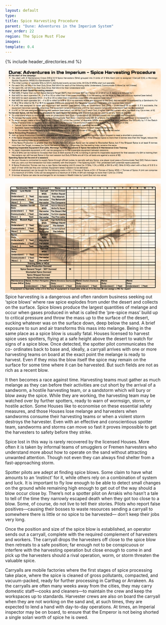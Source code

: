 ```yaml
---
layout: default
type: 
title: Spice Harvesting Procedure
parent: "Dune: Adventures in the Imperium System"
nav_order: 22
region: The Spice Must Flow
images: 
template: 0.4
---
```

{% include header_directories.md %}  

![](../imgs/Sand%20Harvesting%20Procedure%20.png)  

![](../imgs/Sand%20Harvesting%20Sheet.png)  
Spice harvesting is a dangerous and often random business seeking out ‘spice blows’ where raw spice explodes from under the desert and collects on the surface. Spice blows produce the largest quantities of melange and occur when gases produced in
what is called the ‘pre-spice mass’ build up to critical
pressure and throw the mass up to the surface of the
desert, sucking whatever was on the surface down,
deep below the sand. A brief exposure to sun and air
transforms this mass into melange. Being in the same
place as a spice blow is usually fatal. Houses licensed
to harvest spice uses spotters, flying at a safe height
above the desert to watch for signs of a spice blow.
Once detected, the spotter pilot communicates the co-
ordinates back to base and, ideally, a carryall arrives with
one or more harvesting teams on board at the exact
point the melange is ready to harvest. Even if they miss
the blow itself the spice may remain on the surface for
some time where it can be harvested. But such fields are
not as rich as a recent blow.  

It then becomes a race against time. Harvesting teams
must gather as much melange as they can before their
activities are cut short by the arrival of a sandworm, a
hostile harvesting team, or a sandstorm which will bury
or blow away the spice. While they are working, the
harvesting team may be watched over by further spotters, ready to warn of wormsign, storm, or hostile action.
Some Houses like to economise on these essential
safety measures, and those Houses lose melange and
harvesters when sandworms consume their harvesting
teams or when a violent storm destroys the harvester.
Even with an effective and conscientious spotter team,
sandworms and storms can move so fast it proves
impossible to get the harvesters to safety before they
strike.  

Spice lost in this way is rarely recovered by the licensed
Houses. More often it is taken by informal teams of
smugglers or Fremen harvesters who understand more
about how to operate on the sand without attracting
unwanted attention. Though not even they can always
find shelter from a fast-approaching storm.  

Spotter pilots are adept at finding spice blows. Some
claim to have what amounts to an ‘instinct’ for it, while
others rely on a combination of system and luck. It is
important to fly low enough to be able to detect small
changes on the ground while remaining high enough to
get out of the way should a blow occur close by. There’s
not a spotter pilot on Arrakis who hasn’t a tale to tell of
the time they narrowly escaped death when they got
too close to a blow. Some, of course, do not live to tell
their stories. Pilots who report false positives—causing
their bosses to waste resources sending a carryall to
somewhere there is little or no spice to be harvested—
don’t keep their jobs very long.  

Once the position and size of the spice blow is established, an operator sends out a carryall, complete with
the required complement of harvesters and workers.
The carryall drops the harvesters off close to the spice
blow then retreats to a safe position; far enough not
to be conspicuous or interfere with the harvesting
operation but close enough to come in and pick up
the harvesters should a rival operation, worm, or storm
threaten the valuable spice.  

Carryalls are mobile factories where the first stages of spice processing take place, where the spice is cleaned of gross
pollutants, compacted, and vacuum-packed, ready for
further processing in Carthag or Arrakeen. 
As the carryalls are often many
weeks away from the cities, they may carry domestic
staff—cooks and cleaners—to maintain the crew and
keep the workspaces up to standards. Harvester crews
are also on board the carryall when they are not working
on the sand and, at such times, they are expected to
lend a hand with day-to-day operations. At times, an
Imperial inspector may be on board, to ensure that the
Emperor is not being shorted a single solari worth of
spice he is owed.